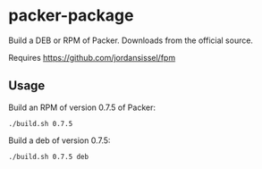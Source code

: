 # packer-package

Build a DEB or RPM of Packer.  Downloads from the official source.

Requires https://github.com/jordansissel/fpm

## Usage

Build an RPM of version 0.7.5 of Packer:

`./build.sh 0.7.5`

Build a deb of version 0.7.5:

`./build.sh 0.7.5 deb`
